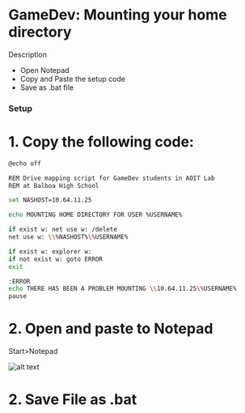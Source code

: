 # GameDev: Mounting your home directory

Description

  - Open Notepad
  - Copy and Paste the setup code
  - Save as .bat file

### Setup

# 1. Copy the following  code:
```sh
@echo off

REM Drive mapping script for GameDev students in AOIT Lab
REM at Balboa High School

set NASHOST=10.64.11.25

echo MOUNTING HOME DIRECTORY FOR USER %USERNAME%

if exist w: net use w: /delete
net use w: \\%NASHOST%\%USERNAME%

if exist w: explorer w:
if not exist w: goto ERROR
exit

:ERROR
echo THERE HAS BEEN A PROBLEM MOUNTING \\10.64.11.25\%USERNAME%
pause

```

# 2. Open and paste to Notepad

Start>Notepad

![alt text](https://i.imgur.com/vJtizwV.png "Logo Title Text 1")

# 2. Save File as .bat 



